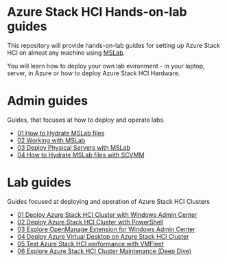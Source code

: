 # Azure Stack HCI Hands-on-lab guides

This repository will provide hands-on-lab guides for setting up Azure Stack HCI on almost any machine using [MSLab](https://aka.ms/mslab).

You will learn how to deploy your own lab evironment - in your laptop, server, in Azure or how to deploy Azure Stack HCI Hardware.

# Admin guides

Guides, that focuses at how to deploy and operate labs.

* [01 How to Hydrate MSLab files](admin-guides/01-HydrateMSLab/)
* [02 Working with MSLab](admin-guides/02-WorkingWithMSLab/)
* [03 Deploy Physical Servers with MSLab](admin-guides/03-DeployPhysicalServersWithMSLab/)
* [04 How to Hydrate MSLab files with SCVMM](admin-guides/04-HydrateMSLab%2BSCVMM/)

# Lab guides

Guides focused at deploying and operation of Azure Stack HCI Clusters

* [01 Deploy Azure Stack HCI Cluster with Windows Admin Center](lab-guides/01-DeployAzureStackHCICluster-WAC/)
* [02 Deploy Azure Stack HCI Cluster with PowerShell](lab-guides/02-DeployAzureStackHCICluster-PowerShell/)
* [03 Explore OpenManage Extension for Windows Admin Center](lab-guides/03-OpenManageExtensionForWAC/)
* [04 Deploy Azure Virtual Desktop on Azure Stack HCI Cluster](lab-guides/04-DeployAVDonAzureStackHCI/)
* [05 Test Azure Stack HCI performance with VMFleet](lab-guides/05-TestPerformanceWithVMFleet/)
* [06 Explore Azure Stack HCI Cluster Maintenance (Deep Dive)](lab-guides/06-AzSHCIClusterMaintenanceDeepDive/)
